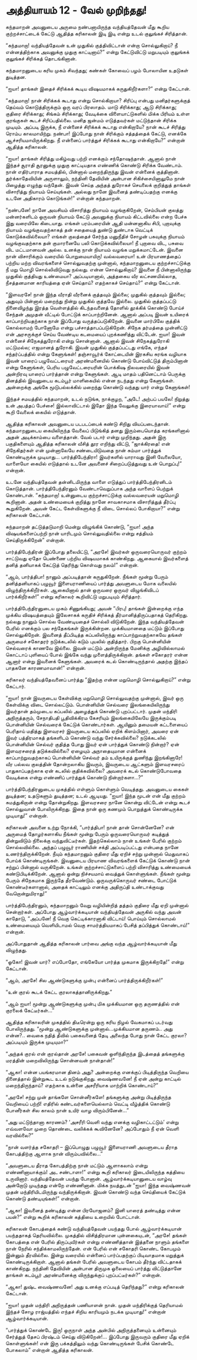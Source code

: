 # அத்தியாயம் 12 - வேல் முறிந்தது!

கந்தமாறன் அவனுடைய அருமை நண்பனாயிருந்த வந்தியத்தேவன் மீது கூறிய குற்றச்சாட்டைக் கேட்டு ஆதித்த கரிகாலன் இடி இடி என்று உடல் குலுங்கச் சிரித்தான்.

&#8220;கந்தமாறா! வந்தியத்தேவன் உன் முதுகில் குத்திவிட்டான் என்றா சொல்லுகிறாய்? நீ என்னத்திற்காக அவனுக்கு முதுகு காட்டினாய்?&#8221; என்று கேட்டுவிட்டு மறுபடியும் குலுங்கக் குலுங்கச் சிரிக்கத் தொடங்கினான்.

கந்தமாறனுடைய கரிய முகம் சிவந்தது; கண்கள் கோவைப் பழம் போலாயின உதடுகள் துடித்தன.

&#8220;ஐயா! தாங்கள் இதைச் சிரிக்கக் கூடிய விஷயமாகக் கருதுகிறீர்களா?&#8221; என்று கேட்டான்.

&#8220;கந்தமாறா! நான் சிரிக்கக் கூடாது என்று சொல்கிறாயா? சிரிப்பு என்பது மனிதர்களுக்குத் தெய்வம் கொடுத்திருக்கும் ஒரு வரப் பிரஸாதம். மாடு சிரிக்காது; ஆடு சிரிக்காது; குதிரை சிரிக்காது; சிங்கம் சிரிக்காது; வேடிக்கை விளையாட்டுகளில் மிக்க பிரியம் உள்ள குரங்குகள் கூடச் சிரிப்பதில்லை. மனித ஜன்மம் எடுத்தவர்கள் மட்டுந்தான் சிரிக்க முடியும். அப்படி இருக்க, நீ என்னைச் சிரிக்கக் கூடாது என்கிறாயே? நான் கூடச் சிரித்து ரொம்ப காலமாயிற்று. நண்பா! இப்போது நான் சிரிக்கும் சத்தத்தைக் கேட்டு, எனக்கே ஆச்சரியமாயிருக்கிறது. நீ என்னைப் பார்த்துச் சிரிக்கக் கூடாது என்கிறாயே?&#8221; என்றான் ஆதித்த கரிகாலன்.

&#8220;ஐயா! தாங்கள் சிரித்து மகிழ்வது பற்றி எனக்கும் சந்தோஷந்தான். ஆனால் நான் இந்தச் சூராதி சூரனுக்கு முதுகு காட்டியதாக எண்ணிக் கொண்டு சிரிக்க வேண்டாம். நான் எதிர்பாராத சமயத்தில், பின்னால் மறைந்திருந்து இவன் என்னைக் குத்தினான். துர்க்காதேவியின் அருளாலும், நந்தினி தேவியின் அன்பான சிகிச்சையினாலுமே நான் பிழைத்து எழுந்து வந்தேன். இவன் செய்த அந்தத் துரோகச் செயலைக் குறித்துத் தாங்கள் விசாரித்து நியாயம் செய்யுங்கள். அல்லது நானே இவனைத் தண்டிப்பதற்கு எனக்கு உடனே அதிகாரம் கொடுங்கள்!&#8221; என்றான் கந்தமாறன்.

&#8220;நண்பனே! நானே அவசியம் விசாரித்து நியாயம் வழங்குகிறேன், செம்பியன் குலத்து மன்னர்களிடம் ஒருவன் நியாயம் கேட்டு அவனுக்கு நியாயம் கிட்டவில்லை என்ற பேச்சு இது வரையிலே கிடையாது. எங்கள் பரம்பரையின் ஆதி மன்னனாகிய சிபி, புறாவுக்கு நியாயம் வழங்குவதற்காகத் தன் சதையைத் துண்டு துண்டாக வெட்டிக் கொடுக்கவில்லையா? எங்கள் குலத்தைச் சேர்ந்த மனுநீதிச் சோழன் பசுவுக்கு நியாயம் வழங்குவதற்காக தன் குமாரனையே பலி கொடுக்கவில்லையா! நீ புறாவை விட, பசுவை விட மட்டமானவன் அல்ல. உனக்கு நான் நியாயம் வழங்க மறுக்கமாட்டேன். இவனை நான் விசாரிக்கும் வரையில் பொறுமையாயிரு! வல்லவரையா! உன் பிரயாணத்தைப் பற்றிய மற்ற விவரங்களைச் சொல்லுவதற்கு முன்னால், கந்தமாறனுடைய குற்றச்சாட்டுக்கு நீ மறு மொழி சொல்லிவிடுவது நல்லது. என்ன சொல்லுகிறாய்? இவனை நீ பின்னாலிருந்து முதுகில் குத்தியது உண்மையா? அப்படியானால், அத்தகைய வீர லட்சணமில்லாத, நீசத்தனமான காரியத்தை ஏன் செய்தாய்? எதற்காகச் செய்தாய்?&#8221; என்று கேட்டான்.

&#8220;இளவரசே! நான் இந்த வீராதி வீரனைக் குத்தவும் இல்லை; முதுகில் குத்தவும் இல்லை; அதுவும் பின்னால் மறைந்து நின்று முதுகில் குத்தவே இல்லை. முதுகில் குத்தப்பட்டு நினைவிழந்து இரத்த வெள்ளத்தில் கிடந்தவனைத் தோளில் தூக்கிக் கொண்டு போய்ச் சேந்தன் அமுதன் வீட்டில் போட்டுக் காப்பாற்றினேன். ஆனால் அப்படி இவன் உயிரைக் காப்பாற்றியதற்காக நான் இப்போது வருத்தப்படுகிறேன். இவனை மார்பிலே குத்திக் கொல்லாமற் போனோமே என்று பச்சாத்தாபப்படுகிறேன். சிநேக தர்மத்தை முன்னிட்டு என் அரசருக்குச் செய்ய வேண்டிய கடமையைப் புறக்கணித்து விட்டேன். ஐயா! இவன் என்னைச் சிநேகத்துரோகி என்று சொன்னான். ஆனால் இவன் சிநேகத்துரோகி மட்டுமல்ல; எஜமானத் துரோகி. இவன் முதுகில் குத்தப்பட்டது எங்கே, எந்தச் சந்தர்ப்பத்தில் என்று கேளுங்கள்! தஞ்சாவூர்க் கோட்டையின் இரகசிய சுரங்க வழியாக இவன் யாரைப் பழுவேட்டரையர் அரண்மனையில் கொண்டு போய்விட்டுத் திரும்பினான் என்று கேளுங்கள், பெரிய பழுவேட்டரையரின் பொக்கிஷ நிலவரையில் இவன் அன்றிரவு யாரைப் பார்த்தான் என்று கேளுங்கள். ஆடி மாதம் பதினெட்டாம் பெருக்கு தினத்தில் இவனுடைய கடம்பூர் மாளிகையில் என்ன நடந்தது என்று கேளுங்கள். அன்றைக்கு அங்கே மூடுபல்லக்கில் மறைந்து கொண்டு வந்தது யார் என்று கேளுங்கள்!

இந்தச் சமயத்தில் கந்தமாறன், உடல் நடுங்க, நாக்குழற, &#8220;அடே! அற்பப் பயலே! நிறுத்து உன் அபத்தப் பேச்சை! இல்லாவிட்டால் இதோ இந்த வேலுக்கு இரையாவாய்!&#8221; என்று கூறி வேலைக் கையில் எடுத்தான்.

ஆதித்த கரிகாலன் அவனுடைய படபடப்பைக் கண்டு சிறிது வியப்படைந்தான். கந்தமாறனுடைய கையிலிருந்த வேலைப் பிடுங்கித் தனது இரும்பையொத்த கரங்களினால் அதன் அடிக்காம்பை வளைத்தான். வேல் படார் என்று முறிந்தது. அதன் இரு பகுதிகளையும் ஆதித்த கரிகாலன் வீசித் தூர எறிந்து விட்டு, &#8220;ஜாக்கிரதை! என் சிநேகிதர்கள் என் முன்னாலேயே சண்டையிடுவதை நான் சும்மா பார்த்துக் கொண்டிருக்க முடியாது&#8230; பார்த்திபேந்திரா! இவர்களில் யாராவது இனி வேலையோ, வாளையோ கையில் எடுத்தால் உடனே அவனைச் சிறைப்படுத்துவது உன் பொறுப்பு!&#8221; என்றான்.

உடனே வந்தியத்தேவன் தன்னிடமிருந்த வாளை எடுத்துப் பார்த்திபேந்திரனிடம் கொடுத்தான். பார்த்திபேந்திரனும் வேண்டாவெறுப்பாக அந்த வாளைப் பெற்றுக் கொண்டான். &#8220;கந்தமாறா! உன்னுடைய குற்றச்சாட்டுக்கு வல்லவரையன் மறுமொழி கூறினான். அதன் உண்மையைக் குறித்து நானே சாவகாசமாக விசாரித்துத் தீர்ப்பு கூறுகிறேன். அவன் கேட்ட கேள்விகளுக்கு நீ விடை சொல்லப் போகிறாயா?&#8221; என்று கரிகாலன் கேட்டான்.

கந்தமாறன் தட்டுத்தடுமாறி மென்று விழுங்கிக் கொண்டு, &#8220;ஐயா! அந்த விஷயங்களைப்பற்றி நான் யாரிடமும் சொல்லுவதில்லை என்று சத்தியம் செய்திருக்கிறேன்&#8221; என்றான்.

பார்த்திபேந்திரன் இப்போது தலையிட்டு, &#8220;அரசே! இவர்கள் ஒருவரையொருவர் குற்றம் சாட்டுவது ஏதோ பெண்ணை பற்றிய விஷயமாகக் காண்கிறது. ஆகையால் இவர்களைத் தனித் தனியாகக் கேட்டுத் தெரிந்து கொள்வது நலம்!&#8221; என்றான்.

&#8220;ஆம், பார்த்திபா! நானும் அப்படித்தான் கருதுகிறேன். நீங்கள் மூன்று பேரும் தனித்தனியாகப் பழுவூர் இளையராணியைப் பார்த்து அவளுடைய மோக வலையில் விழுந்திருக்கிறீர்கள். ஆகையினால் தான் ஒருவரை ஒருவர் விழுங்கிவிடப் பார்க்கிறீர்கள்!&#8221; என்று கரிகாலர் கூறிவிட்டு மறுபடியும் சிரித்தார்.

பார்த்திபேந்திரனுடைய முகம் சிணுங்கியது; அவன் &#8220;பிரபு! தாங்கள் இன்றைக்கு எந்த முக்கிய விஷயத்தையும் இலேசாகக் கருதிச் சிரிக்கத் தீர்மானித்திருப்பதாகத் தெரிகிறது. நல்லது நானும் சொல்ல வேண்டியதைச் சொல்லி விடுகிறேன். இந்த வந்தியத்தேவன் பேரில் எனக்கும் பல சந்தேகங்கள் இருக்கின்றன. முக்கியமானதை மட்டும் இப்போது சொல்லுகிறேன். இவனைத் தீப்பிடித்த கப்பலிலிருந்து காப்பாற்றுவதற்காகவே தங்கள் அருமைச் சகோதரர் நடுக்கடலில் கடும் புயலில் குதித்தார். பிறகு பொன்னியின் செல்வரைக் காணவே இல்லை. இவன் மட்டும் அன்றிருந்த மேனிக்கு அழிவில்லாமல் கொட்டாப் புளியைப் போல் இங்கே வந்து முளைத்திருக்கிறான். தங்கள் சகோதரர் என்ன ஆனார் என்று இவனைக் கேளுங்கள். அவரைக் கடல் கொண்டிருந்தால் அதற்கு இந்தப் பாதகனே காரணமாவான்!&#8221; என்றான்.

கரிகாலர் வந்தியத்தேவனைப் பார்த்து &#8220;இதற்கு என்ன மறுமொழி சொல்லுகிறாய்?&#8221; என்று கேட்டார்.

&#8220;ஐயா! நான் இவருடைய கேள்விக்கு மறுமொழி சொல்லுவதற்கு முன்னால், இவர் ஒரு கேள்விக்கு விடை சொல்லட்டும். பொன்னியின் செல்வரை இலங்கையிலிருந்து இவர்தான் தம்முடைய கப்பலில் அழைத்துக் கொண்டு புறப்பட்டார். முதன் மந்திரி அநிருத்தரும், சேநாதிபதி பூதிவிக்கிரம கேசரியும் இலங்கையிலேயே இருக்கும்படி பொன்னியின் செல்வரைக் கேட்டுக் கொண்டார்கள். ஆயினும் தமையன் கட்டளையைப் பெரிதாய் மதித்து இளவரசர் இவருடைய கப்பலில் ஏறிக் கிளம்பினார், அவரை ஏன் இவர் பத்திரமாகத் தங்களிடம் கொண்டு வந்து சேர்க்கவில்லை? நடுக்கடலில் பொன்னியின் செல்வர் குதித்த போது இவர் ஏன் பார்த்துக் கொண்டு நின்றார்? ஏன் இளவரசரைத் தடுக்கவில்லை? ஏழையும் அநாதையுமான என்னைக் காப்பாற்றுவதற்காகப் பொன்னியின் செல்வர் தம் உயிருக்குத் துணிந்து இறங்கினாரே! வீர பல்லவ குலத்தின் தோன்றலாகிய இவரும், இவருடைய ஆட்களும் இளவரசரைப் பாதுகாப்பதற்காக ஏன் கடலில் குதிக்கவில்லை? அவரைக் கடல் கொண்டுபோவதை வேடிக்கை என்று எண்ணிப் பார்த்துக் கொண்டு நின்றார்களா&#8230;?&#8221;

பார்த்திபேந்திரனுடைய முகத்தில் எள்ளும் கொள்ளும் வெடித்தது. அவனுடைய கைகள் துடித்தன; உதடுகளும் துடித்தன; உடல் ஆடியது. &#8220;ஐயா! இந்த மூடன் என் மீது குற்றம் சுமத்துகிறான் என்று தோன்றுகிறது. இளவரசரை நானே கொன்று விட்டேன் என்று கூடச் சொல்லுவான் போலிருக்கிறது. இதை நான் ஒரு கணமும் பொறுத்துக் கொண்டிருக்க முடியாது!&#8221; என்றான்.

கரிகாலன் அவனை உற்று நோக்கி, &#8220;பார்த்திபா! நான் தான் சொன்னேனே? என் அருமைத் தோழர்களாகிய நீங்கள் மூன்று பேரும் ஒருவரையொருவர் கடித்துத் தின்றுவிடும் நிலைக்கு வந்துவிட்டீர்கள். இதற்கெல்லாம் நான் உங்கள் பேரில் குற்றம் சொல்லவில்லை. அந்தப் பழுவூர் ராணியின் சக்தி அப்படிப்பட்டது என்பதை நானே உணர்ந்திருக்கிறேன். நீயும் கந்தமாறனும் குதிரை மீது ஏறிச் சற்று முன்னால் மெதுவாகப் போய்க் கொண்டிருங்கள். இவனுடைய பிரயாண விவரங்களைக் கேட்டுக் கொண்டு நான் சற்றுப் பின்னால் வருகிறேன். உங்கள் குற்றச்சாட்டுகளைப் பற்றி விசாரித்து உண்மையைக் கண்டுபிடிக்கிறேன். ஆனால் ஒன்று நிச்சயமாய் வைத்துக் கொள்ளுங்கள். நீங்கள் மூன்று பேரும் சிநேகமாக இருந்தே தீரவேண்டும். ஒருவருக்கொருவர் சண்டை போட்டுக் கொண்டீர்களானால், அதைக் காட்டிலும் எனக்கு அதிருப்தி உண்டாக்குவது வேறொன்றுமிராது!&#8221;

பார்த்திபேந்திரனும், கந்தமாறனும் வேறு வழியின்றித் தத்தம் குதிரை மீது ஏறி முன்னால் சென்றார்கள். அப்போது ஆழ்வார்க்கடியான் வந்தியத்தேவன் அருகில் வந்து அவன் காதோடு, &#8220;அப்பனே! நீ வெகு கெட்டிக்காரனாகி விட்டாய்! பொய்யும் சொல்லாமல் உண்மையையும் வெளியிடாமல் வெகு சாமர்த்தியமாகப் பேசித் தப்பித்துக் கொண்டாய்!&#8221; என்றான்.

அப்போதுதான் ஆதித்த கரிகாலன் பார்வை அங்கு வந்த ஆழ்வார்க்கடியான் மீது விழுந்தது.

&#8220;ஓகோ! இவன் யார்? எப்போதோ, எங்கேயோ பார்த்த முகமாக இருக்கிறதே!&#8221; என்று கேட்டான்.

&#8220;ஆம், அரசே! சில ஆண்டுகளுக்கு முன்பு என்னைப் பார்த்திருக்கிறீர்கள்!&#8221;

&#8220;உன் குரல் கூடக் கேட்ட குரலாகத்தானிருக்கிறது.&#8221;

&#8220;ஆம் ஐயா! மூன்று ஆண்டுகளுக்கு முன்பு மிக முக்கியமான ஒரு தருணத்தில் என் குரலைக் கேட்டீர்கள்&#8230;&#8221;

ஆதித்த கரிகாலரின் முகத்தில் திடீரென்று ஒரு கரிய நிழல் வேகமாகப் படர்வது போலிருந்தது. &#8220;மூன்று ஆண்டுகளுக்கு முன்னால்&#8230;முக்கியமான தருணம்.. அது என்ன?.. வைகை நதித் தீவில் பகைவனைத் தேடி அலைந்த போது நான் கேட்ட குரலா? அப்படியும் இருக்க முடியுமா?&#8221;

&#8220;அந்தக் குரல் என் குரல்தான் அரசே! பகைவன் ஒளிந்திருந்த இடத்தைத் தங்களுக்கு மரத்தின் மறைவிலிருந்து சொன்னவன் நான்தான்!&#8221;

&#8220;ஆகா! என்ன பயங்கரமான தினம் அது? அன்றைக்கு எனக்குப் பிடித்திருந்த வெறியை நினைத்தால் இன்றுகூட உடல் நடுங்குகிறது. வைஷ்ணவனே! நீ ஏன் அன்று காட்டில் மறைந்திருந்தாய்? எதற்காக உன்னை அசரீரியாக மாற்றிக் கொண்டாய்?&#8221;

&#8220;அரசே! சற்று முன் தாங்களே சொன்னீர்களே! தங்களுக்கு அன்று பிடித்திருந்த வெறியைப் பற்றி! எதிரில் கண்டவர்களையெல்லாம் வெட்டி வீழ்த்திக் கொண்டு போனீர்கள் சில காலம் நான் உயிர் வாழ விரும்பினேன்&#8230;&#8221;

&#8220;அது மட்டுந்தானா காரணம்? &#8216;அசரீரி வெளி வந்து எனக்கு வழிகாட்டட்டும்&#8217; என்று எவ்வளவோ முறை தொண்டை வலிக்கக் கூவினேனே? அப்போதும் நீ ஏன் வெளி வரவில்லை?&#8221;

&#8220;நான் வளர்த்த சகோதரி &#8211; இப்பொழுது பழுவூர் இளையராணி அவளுடைய தீராத கோபத்திற்கு ஆளாக நான் விரும்பவில்லை&#8230;&#8221;

&#8220;அவளுடைய தீராத கோபத்திற்கு நான் மட்டும் ஆளாகலாம் என்று எண்ணினாயாக்கும்! அட சண்டாளா!&#8221; என்று கூறி கரிகாலர் இடையிலிருந்த கத்தியை உருவினார். வந்தியத்தேவன் பயந்து போனான். ஆழ்வார்க்கடியானுடைய வாழ்வு அன்றோடு முடிந்தது என்றே எண்ணினான். மிக்க நயத்துடன் &#8220;ஐயா! இந்த வைஷ்ணவன் முதன் மந்திரியிடமிருந்து வந்திருக்கிறான். இவன் கொண்டு வந்த செய்தியைக் கேட்டுக் கொண்டு தண்டியுங்கள்!&#8221; என்றான்.

&#8220;ஆகா! இவனைத் தண்டித்து என்ன பிரயோஜனம்? இனி யாரைத் தண்டித்து என்ன பயன்?&#8221; என்று கூறிக் கரிகாலன் கத்தியை உறையில் போட்டான்.

கரிகாலன் கோபத்தைக் கண்டு வந்தியத்தேவன் பயந்தது போல் ஆழ்வார்க்கடியான் பயந்ததாகத் தெரியவில்லை. முகத்தில் விசித்திரமான புன்னகையுடன், &#8220;அரசே! தங்கள் கோபத்தை என் பேரில் திருப்புவீர்கள் என்று எண்ணித்தான் இத்தனை நாளும் தங்களை நான் நேரில் சந்திக்காமலிருந்தேன். என் பேரில் என் சகோதரி கொண்ட கோபமும் இன்னும் தீரவில்லை. இன்று வரையில் என்னைப் பார்ப்பதற்குப் பிடிவாதமாக மறுத்துக் கொண்டிருக்கிறாள். ஆனால் தங்கள் பேரில் அவளுடைய கோபம் தீர்ந்து விட்டதாகக் காண்கிறது. நந்தினி தேவியின் அன்பான திருமுக ஓலையைப் பார்த்து விட்டுத்தானே தாங்கள் கடம்பூர் அரண்மனைக்கு விருந்துக்குப் புறப்பட்டீர்கள்?&#8221; என்றான்.

&#8220;ஆகா! துஷ்ட வைஷ்ணவனே! அது உனக்கு எப்படித் தெரிந்தது?&#8221; என்று கரிகாலன் கேட்டான்.

&#8220;ஐயா! முதன் மந்திரி அநிருத்தன் பணியாளன் நான். முதன் மந்திரிக்குத் தெரியாமல் இந்தச் சோழ ராஜ்யத்தில் எந்தச் சிறிய காரியமும் நடக்க முடியாது!&#8221; என்றான் ஆழ்வார்க்கடியான்.

&#8220;பார்த்துக் கொண்டே இரு! ஒருநாள் அந்த அன்பில் அநிருத்தனையும் உன்னையும் சேர்த்துத் தேசப் பிரஷ்டம் செய்து விடுகிறேன்!&#8230; இப்போது இருவரும் குதிரை மீது ஏறிக் கொள்ளுங்கள்! என் இரு பக்கத்திலும் வந்து கொண்டிருங்கள் பேசிக் கொண்டே போகலாம்&#8221; என்றான் ஆதித்த கரிகாலன்.